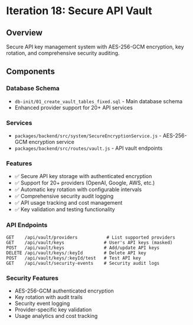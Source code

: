 # Iteration 18: Secure API Vault

## Overview

Secure API key management system with AES-256-GCM encryption, key rotation, and comprehensive security auditing.

## Components

### Database Schema

- `db-init/01_create_vault_tables_fixed.sql` - Main database schema
- Enhanced provider support for 20+ API services

### Services

- `packages/backend/src/system/SecureEncryptionService.js` - AES-256-GCM encryption service
- `packages/backend/src/routes/vault.js` - API vault endpoints

### Features

- ✅ Secure API key storage with authenticated encryption
- ✅ Support for 20+ providers (OpenAI, Google, AWS, etc.)
- ✅ Automatic key rotation with configurable intervals
- ✅ Comprehensive security audit logging
- ✅ API usage tracking and cost management
- ✅ Key validation and testing functionality

### API Endpoints

```
GET    /api/vault/providers           # List supported providers
GET    /api/vault/keys               # User's API keys (masked)
POST   /api/vault/keys               # Add/update API keys
DELETE /api/vault/keys/:keyId        # Delete API key
POST   /api/vault/keys/:keyId/test   # Test API key
GET    /api/vault/security-events    # Security audit logs
```

### Security Features

- AES-256-GCM authenticated encryption
- Key rotation with audit trails
- Security event logging
- Provider-specific key validation
- Usage analytics and cost tracking
